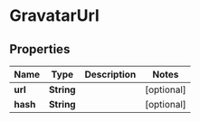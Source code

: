 

# GravatarUrl

## Properties

Name | Type | Description | Notes
------------ | ------------- | ------------- | -------------
**url** | **String** |  |  [optional]
**hash** | **String** |  |  [optional]




